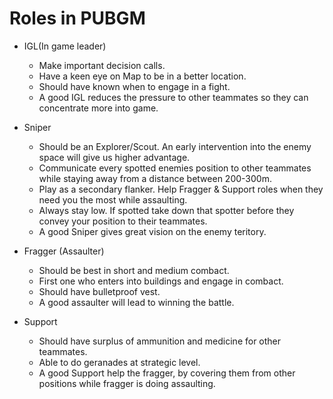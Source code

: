 # Roles in PUBGM

* IGL(In game leader)
    - Make important decision calls.
    - Have a keen eye on Map to be in a better location.
    - Should have known when to engage in a fight.
    - A good IGL reduces the pressure to other teammates so they can concentrate more into game.
    
* Sniper
    - Should be an Explorer/Scout. An early intervention into the enemy space will give us higher advantage.
    - Communicate every spotted enemies position to other teammates while staying away from a distance between 200-300m.
    - Play as a secondary flanker. Help Fragger & Support roles when they need you the most while assaulting.
    - Always stay low. If spotted take down that spotter before they convey your position to their teammates.
    - A good Sniper gives great vision on the enemy teritory.
    
* Fragger (Assaulter)
    - Should be best in short and medium combact.
    - First one who enters into buildings and engage in combact.
    - Should have bulletproof vest.
    - A good assaulter will lead to winning the battle.
    
* Support 
    - Should have surplus of ammunition and medicine for other teammates.
    - Able to do geranades at strategic level.
    - A good Support help the fragger, by covering them from other positions while fragger is doing assaulting.


    
    
